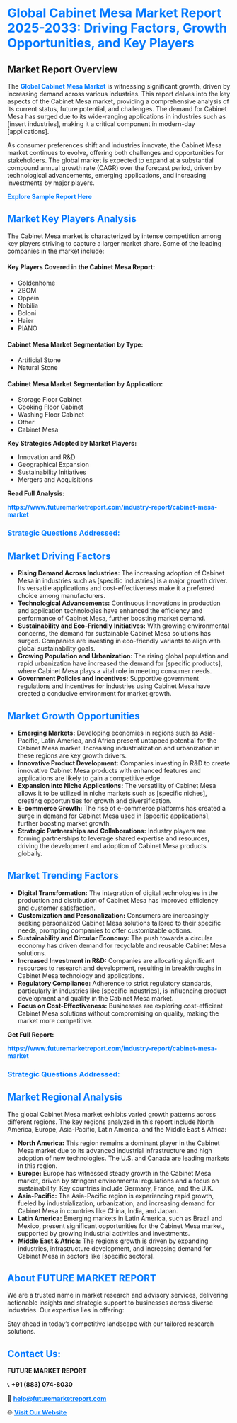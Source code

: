 <h1 style="color: #007BFF;">Global Cabinet Mesa Market Report 2025-2033: Driving Factors, Growth Opportunities, and Key Players</h1>

<section id="overview">
<h2>Market Report Overview</h2>
<p>The <a href="https://www.futuremarketreport.com/industry-report/cabinet-mesa-market" style="color: #007BFF; text-decoration: none;"><strong>Global Cabinet Mesa Market</strong></a> is witnessing significant growth, driven by increasing demand across various industries. This report delves into the key aspects of the Cabinet Mesa market, providing a comprehensive analysis of its current status, future potential, and challenges. The demand for Cabinet Mesa has surged due to its wide-ranging applications in industries such as [insert industries], making it a critical component in modern-day [applications].</p>
<p>As consumer preferences shift and industries innovate, the Cabinet Mesa market continues to evolve, offering both challenges and opportunities for stakeholders. The global market is expected to expand at a substantial compound annual growth rate (CAGR) over the forecast period, driven by technological advancements, emerging applications, and increasing investments by major players.</p>
</section>

<section id="overview">
<p><a href="https://www.futuremarketreport.com/request-sample/reportId=113425" style="color: #007BFF; text-decoration: none;"><strong>Explore Sample Report Here</strong></a></p>
</section>

<section id="key-players">
<h2 style="color: #007BFF;">Market Key Players Analysis</h2>
<p>The Cabinet Mesa market is characterized by intense competition among key players striving to capture a larger market share. Some of the leading companies in the market include:</p>
<h4>Key Players Covered in the Cabinet Mesa Report:</h4>
<ul><li>Goldenhome</li><li>ZBOM</li><li>Oppein</li><li>Nobilia</li><li>Boloni</li><li>Haier</li><li>PIANO</li></ul>
<h4>Cabinet Mesa Market Segmentation by Type:</h4>
<ul><li>Artificial Stone</li><li>Natural Stone</li></ul>

<h4>Cabinet Mesa Market Segmentation by Application:</h4>
<ul><li>Storage Floor Cabinet</li><li>Cooking Floor Cabinet</li><li>Washing Floor Cabinet</li><li>Other</li><li>Cabinet Mesa</li></ul>
<p><strong>Key Strategies Adopted by Market Players:</strong></p>
<ul>
<li>Innovation and R&D</li>
<li>Geographical Expansion</li>
<li>Sustainability Initiatives</li>
<li>Mergers and Acquisitions</li>
</ul>
</section>

<section>
<p><strong>Read Full Analysis: </strong></p><a href="https://www.futuremarketreport.com/industry-report/cabinet-mesa-market" style="color: #007BFF; text-decoration: none;"><strong>https://www.futuremarketreport.com/industry-report/cabinet-mesa-market</strong></a>
<h3 style="color: #007BFF;">Strategic Questions Addressed:</h3>
</section>

<section id="driving-factors">
<h2 style="color: #007BFF;">Market Driving Factors</h2>
<ul>
<li><strong>Rising Demand Across Industries:</strong> The increasing adoption of Cabinet Mesa in industries such as [specific industries] is a major growth driver. Its versatile applications and cost-effectiveness make it a preferred choice among manufacturers.</li>
<li><strong>Technological Advancements:</strong> Continuous innovations in production and application technologies have enhanced the efficiency and performance of Cabinet Mesa, further boosting market demand.</li>
<li><strong>Sustainability and Eco-Friendly Initiatives:</strong> With growing environmental concerns, the demand for sustainable Cabinet Mesa solutions has surged. Companies are investing in eco-friendly variants to align with global sustainability goals.</li>
<li><strong>Growing Population and Urbanization:</strong> The rising global population and rapid urbanization have increased the demand for [specific products], where Cabinet Mesa plays a vital role in meeting consumer needs.</li>
<li><strong>Government Policies and Incentives:</strong> Supportive government regulations and incentives for industries using Cabinet Mesa have created a conducive environment for market growth.</li>
</ul>
</section>

<section id="growth-opportunities">
<h2 style="color: #007BFF;">Market Growth Opportunities</h2>
<ul>
<li><strong>Emerging Markets:</strong> Developing economies in regions such as Asia-Pacific, Latin America, and Africa present untapped potential for the Cabinet Mesa market. Increasing industrialization and urbanization in these regions are key growth drivers.</li>
<li><strong>Innovative Product Development:</strong> Companies investing in R&D to create innovative Cabinet Mesa products with enhanced features and applications are likely to gain a competitive edge.</li>
<li><strong>Expansion into Niche Applications:</strong> The versatility of Cabinet Mesa allows it to be utilized in niche markets such as [specific niches], creating opportunities for growth and diversification.</li>
<li><strong>E-commerce Growth:</strong> The rise of e-commerce platforms has created a surge in demand for Cabinet Mesa used in [specific applications], further boosting market growth.</li>
<li><strong>Strategic Partnerships and Collaborations:</strong> Industry players are forming partnerships to leverage shared expertise and resources, driving the development and adoption of Cabinet Mesa products globally.</li>
</ul>
</section>

<section id="trending-factors">
<h2 style="color: #007BFF;">Market Trending Factors</h2>
<ul>
<li><strong>Digital Transformation:</strong> The integration of digital technologies in the production and distribution of Cabinet Mesa has improved efficiency and customer satisfaction.</li>
<li><strong>Customization and Personalization:</strong> Consumers are increasingly seeking personalized Cabinet Mesa solutions tailored to their specific needs, prompting companies to offer customizable options.</li>
<li><strong>Sustainability and Circular Economy:</strong> The push towards a circular economy has driven demand for recyclable and reusable Cabinet Mesa solutions.</li>
<li><strong>Increased Investment in R&D:</strong> Companies are allocating significant resources to research and development, resulting in breakthroughs in Cabinet Mesa technology and applications.</li>
<li><strong>Regulatory Compliance:</strong> Adherence to strict regulatory standards, particularly in industries like [specific industries], is influencing product development and quality in the Cabinet Mesa market.</li>
<li><strong>Focus on Cost-Effectiveness:</strong> Businesses are exploring cost-efficient Cabinet Mesa solutions without compromising on quality, making the market more competitive.</li>
</ul>
</section>

<section>
<p><strong>Get Full Report: </strong></p><a href="https://www.futuremarketreport.com/industry-report/cabinet-mesa-market" style="color: #007BFF; text-decoration: none;"><strong>https://www.futuremarketreport.com/industry-report/cabinet-mesa-market</strong></a>
<h3 style="color: #007BFF;">Strategic Questions Addressed:</h3>
</section>


<section id="regional-analysis">
<h2 style="color: #007BFF;">Market Regional Analysis</h2>
<p>The global Cabinet Mesa market exhibits varied growth patterns across different regions. The key regions analyzed in this report include North America, Europe, Asia-Pacific, Latin America, and the Middle East & Africa:</p>
<ul>
<li><strong>North America:</strong> This region remains a dominant player in the Cabinet Mesa market due to its advanced industrial infrastructure and high adoption of new technologies. The U.S. and Canada are leading markets in this region.</li>
<li><strong>Europe:</strong> Europe has witnessed steady growth in the Cabinet Mesa market, driven by stringent environmental regulations and a focus on sustainability. Key countries include Germany, France, and the U.K.</li>
<li><strong>Asia-Pacific:</strong> The Asia-Pacific region is experiencing rapid growth, fueled by industrialization, urbanization, and increasing demand for Cabinet Mesa in countries like China, India, and Japan.</li>
<li><strong>Latin America:</strong> Emerging markets in Latin America, such as Brazil and Mexico, present significant opportunities for the Cabinet Mesa market, supported by growing industrial activities and investments.</li>
<li><strong>Middle East & Africa:</strong> The region’s growth is driven by expanding industries, infrastructure development, and increasing demand for Cabinet Mesa in sectors like [specific sectors].</li>
</ul>
</section>

<footer>
<h2 style="color: #007BFF;">About FUTURE MARKET REPORT</h2>
<p>We are a trusted name in market research and advisory services, delivering actionable insights and strategic support to businesses across diverse industries. Our expertise lies in offering:</p>

<p>Stay ahead in today’s competitive landscape with our tailored research solutions.</p>

<h2 style="color: #007BFF;">Contact Us:</h2>
<p><strong>FUTURE MARKET REPORT</strong></p>
<p>📞 <strong>+91 (883) 074-8030</strong></p>
<p>📧 <strong><a href="mailto:help@futuremarketreport.com" style="color: #007BFF;">help@futuremarketreport.com</a></strong></p>
<p>🌐 <strong><a href="https://www.futuremarketreport.com/" style="color: #007BFF;">Visit Our Website</a></strong></p>
</footer>